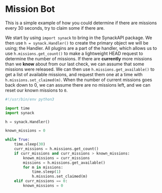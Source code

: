 # Mission Bot

This is a simple example of how you could determine if there are missions every 30 seconds, try to claim some if there are.

We start by using `import synack` to bring in the SynackAPI package.
We then use `h = synack.Handler()` to create the primary object we will be using; the Handler.
All plugins are a part of the handler, which allows us to use `h.missions.get_count()` to make a lightweight HEAD request to determine the number of missions. If there are **currently** more missions than we **know** about from our last check, we can assume that some missions were released. We can then use `h.missions.get_available()` to get a list of available missions, and request them one at a time with `h.missions.set_claimed(m)`. When the number of current missions goes back down to 0, we can assume there are no missions left, and we can reset our known missions to `0`.



```python
#!/usr/bin/env python3

import time
import synack

h = synack.Handler()

known_missions = 0

while True:
    time.sleep(30)
    curr_missions = h.missions.get_count()
    if curr_missions and curr_missions > known_missions:
        known_missions = curr_missions
        missions = h.missions.get_available()
        for m in missions:
            time.sleep(1)
            h.missions.set_claimed(m)
    elif curr_missions == 0:
        known_missions = 0
```
